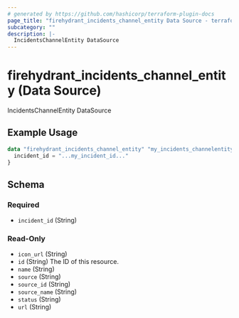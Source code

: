 ```yaml
---
# generated by https://github.com/hashicorp/terraform-plugin-docs
page_title: "firehydrant_incidents_channel_entity Data Source - terraform-provider-firehydrant"
subcategory: ""
description: |-
  IncidentsChannelEntity DataSource
---
```


# firehydrant_incidents_channel_entity (Data Source)

IncidentsChannelEntity DataSource

## Example Usage

```terraform
data "firehydrant_incidents_channel_entity" "my_incidents_channelentity" {
  incident_id = "...my_incident_id..."
}
```

<!-- schema generated by tfplugindocs -->
## Schema

### Required

- `incident_id` (String)

### Read-Only

- `icon_url` (String)
- `id` (String) The ID of this resource.
- `name` (String)
- `source` (String)
- `source_id` (String)
- `source_name` (String)
- `status` (String)
- `url` (String)
